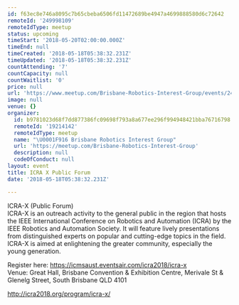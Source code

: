 ```yaml
---
id: f63ec8e746a8095c7b65cbeba6506fd11472689be4947a4699888580d6c72642
remoteId: '249998109'
remoteIdType: meetup
status: upcoming
timeStart: '2018-05-20T02:00:00.000Z'
timeEnd: null
timeCreated: '2018-05-18T05:38:32.231Z'
timeUpdated: '2018-05-18T05:38:32.231Z'
countAttending: '7'
countCapacity: null
countWaitlist: '0'
price: null
url: 'https://www.meetup.com/Brisbane-Robotics-Interest-Group/events/249998109/'
image: null
venue: {}
organizer:
  id: b9781023d68f7dd877386fc09698f793a8a677ee296f994948421bba76716798
  remoteId: '19214142'
  remoteIdType: meetup
  name: "\U0001F916 Brisbane Robotics Interest Group"
  url: 'https://meetup.com/Brisbane-Robotics-Interest-Group'
  description: null
  codeOfConduct: null
layout: event
title: ICRA X Public Forum
date: '2018-05-18T05:38:32.231Z'

---
```

<p>ICRA-X (Public Forum)<br/>ICRA-X is an outreach activity to the general public in the region that hosts the IEEE International Conference on Robotics and Automation (ICRA) by the IEEE Robotics and Automation Society. It will feature lively presentations from distinguished experts on popular and cutting-edge topics in the field. ICRA-X is aimed at enlightening the greater community, especially the young generation.</p> <p>Register here: <a href="https://icmsaust.eventsair.com/icra2018/icra-x" class="linkified">https://icmsaust.eventsair.com/icra2018/icra-x</a><br/>Venue: Great Hall, Brisbane Convention &amp; Exhibition Centre, Merivale St &amp; Glenelg Street, South Brisbane QLD 4101</p> <p><a href="http://icra2018.org/program/icra-x/" class="linkified">http://icra2018.org/program/icra-x/</a></p>
